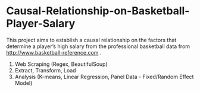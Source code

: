 # Causal-Relationship-on-Basketball-Player-Salary
This project aims to establish a causal relationship on the factors that determine a player’s high salary from the professional basketball data from http://www.basketball-reference.com .

1. Web Scraping (Regex, BeautifulSoup)
2. Extract, Transform, Load
3. Analysis (K-means, Linear Regression, Panel Data - Fixed/Random Effect Model)
